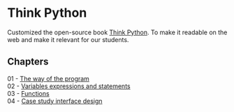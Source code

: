 <link rel="stylesheet" type="text/css" media="all" href="./assets/css/book.css" />

# Think Python

Customized the open-source book [Think Python](https://greenteapress.com/wp/think-python-2e/). To make it readable on the web and make it relevant for our students.

## Chapters
01 - [The way of the program](01-the-way-of-the-program.md)  
02 - [Variables expressions and statements](02-variables-expressions-and-statements.md)  
03 - [Functions](03-functions.md)  
04 - [Case study interface design](04-case-study-interface-design.md)  